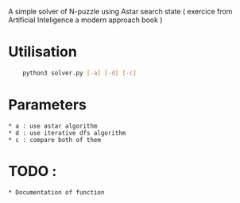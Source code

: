 A simple solver of N-puzzle using Astar search state ( exercice from Artificial Inteligence a modern approach book )

# Utilisation
```sh
	python3 solver.py [-a] [-d] [-c]
```

# Parameters
	* a : use astar algorithm
	* d : use iterative dfs algorithm
	* c : compare both of them

# TODO :
	* Documentation of function
